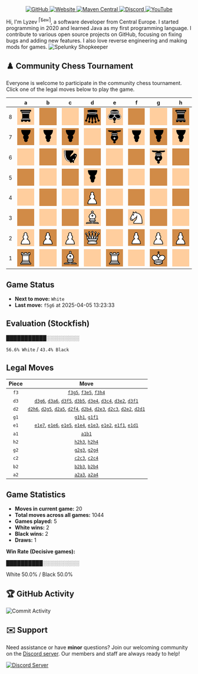 <div align="center">
    <a href="https://github.com/Lyzev">
        <img src="https://wsrv.nl/?url=https://cdn.jsdelivr.net/npm/@intergrav/devins-badges@3.2.0/assets/cozy-minimal/available/github_vector.svg&w=64&h=64" alt="GitHub">
    </a>
    <a href="https://lyzev.dev">
        <img src="https://wsrv.nl/?url=https://cdn.jsdelivr.net/npm/@intergrav/devins-badges@3.2.0/assets/cozy-minimal/documentation/website_vector.svg&w=64&h=64" alt="Website">
    </a>
    <a href="https://central.sonatype.com/namespace/dev.lyzev.api">
        <img src="https://wsrv.nl/?url=https://cdn.jsdelivr.net/npm/@intergrav/devins-badges@3.2.0/assets/cozy-minimal/available/maven-central_vector.svg&w=64&h=64" alt="Maven Central">
    </a>
    <a href="https://lyzev.dev/discord">
        <img src="https://wsrv.nl/?url=https://cdn.jsdelivr.net/npm/@intergrav/devins-badges@3/assets/cozy-minimal/social/discord-plural_vector.svg&w=64&h=64" alt="Discord">
    </a>
    <a href="https://www.youtube.com/@lyzev">
        <img src="https://wsrv.nl/?url=https://cdn.jsdelivr.net/npm/@intergrav/devins-badges@3.2.0/assets/cozy-minimal/social/youtube-singular_vector.svg&w=64&h=64" alt="YouTube">
    </a>
</div>

[//]: # (23, 08 Mon 2021, 20:00:00)

Hi, I'm Lyzev <sup>⎡Бен⎤</sup>, a software developer from Central Europe. I started programming in 2020 and learned Java as my first programming language. I contribute to various open source projects on GitHub, focusing on fixing bugs and adding new features. I also love reverse engineering and making mods for games. ![Spelunky Shopkeeper](https://static.wikia.nocookie.net/spelunky/images/c/cd/Shopkeeper_HD.png/revision/latest/scale-to-height-down/18)

## :chess_pawn: Community Chess Tournament

Everyone is welcome to participate in the community chess tournament.
Click one of the legal moves below to play the game.

|   | a | b | c | d | e | f | g | h |
|---|---|---|---|---|---|---|---|---|
| 8 | ![r](chess/assets/img/light/black/down/tower.svg) | ![Square](chess/assets/img/dark/square.svg) | ![Square](chess/assets/img/light/square.svg) | ![q](chess/assets/img/dark/black/down/queen.svg) | ![k](chess/assets/img/light/black/down/king.svg) | ![Square](chess/assets/img/dark/square.svg) | ![Square](chess/assets/img/light/square.svg) | ![r](chess/assets/img/dark/black/down/tower.svg) |
| 7 | ![p](chess/assets/img/dark/black/down/pawn.svg) | ![p](chess/assets/img/light/black/down/pawn.svg) | ![p](chess/assets/img/dark/black/down/pawn.svg) | ![Square](chess/assets/img/light/square.svg) | [![b](chess/assets/img/dark/black/down/bishop.svg)](https://github.com/Lyzev/Lyzev/issues/new?title=chess%7Ce1e7&body=Click+%27Create%27+to+submit+this+move.) | ![p](chess/assets/img/light/black/down/pawn.svg) | ![p](chess/assets/img/dark/black/down/pawn.svg) | ![p](chess/assets/img/light/black/down/pawn.svg) |
| 6 | [![Square](chess/assets/img/light/square.svg)](https://github.com/Lyzev/Lyzev/issues/new?title=chess%7Cd3a6&body=Click+%27Create%27+to+submit+this+move.) | ![Square](chess/assets/img/dark/square.svg) | ![n](chess/assets/img/light/black/down/horse.svg) | ![Square](chess/assets/img/dark/square.svg) | [![Square](chess/assets/img/light/square.svg)](https://github.com/Lyzev/Lyzev/issues/new?title=chess%7Ce1e6&body=Click+%27Create%27+to+submit+this+move.) | ![Square](chess/assets/img/dark/square.svg) | [![b](chess/assets/img/light/black/down/bishop.svg)](https://github.com/Lyzev/Lyzev/issues/new?title=chess%7Cd3g6&body=Click+%27Create%27+to+submit+this+move.) | [![Square](chess/assets/img/dark/square.svg)](https://github.com/Lyzev/Lyzev/issues/new?title=chess%7Cd2h6&body=Click+%27Create%27+to+submit+this+move.) |
| 5 | [![Square](chess/assets/img/dark/square.svg)](https://github.com/Lyzev/Lyzev/issues/new?title=chess%7Cd2a5&body=Click+%27Create%27+to+submit+this+move.) | [![Square](chess/assets/img/light/square.svg)](https://github.com/Lyzev/Lyzev/issues/new?title=chess%7Cd3b5&body=Click+%27Create%27+to+submit+this+move.) | ![Square](chess/assets/img/dark/square.svg) | ![p](chess/assets/img/light/black/down/pawn.svg) | ![Square](chess/assets/img/dark/square.svg) | [![Square](chess/assets/img/light/square.svg)](https://github.com/Lyzev/Lyzev/issues/new?title=chess%7Cd3f5&body=Click+%27Create%27+to+submit+this+move.) | ![Square](chess/assets/img/dark/square.svg) | ![Square](chess/assets/img/light/square.svg) |
| 4 | [![Square](chess/assets/img/light/square.svg)](https://github.com/Lyzev/Lyzev/issues/new?title=chess%7Ca2a4&body=Click+%27Create%27+to+submit+this+move.) | ![Square](chess/assets/img/dark/square.svg) | ![Square](chess/assets/img/light/square.svg) | ![P](chess/assets/img/dark/white/up/pawn.svg) | ![Square](chess/assets/img/light/square.svg) | [![Square](chess/assets/img/dark/square.svg)](https://github.com/Lyzev/Lyzev/issues/new?title=chess%7Cd2f4&body=Click+%27Create%27+to+submit+this+move.) | [![Square](chess/assets/img/light/square.svg)](https://github.com/Lyzev/Lyzev/issues/new?title=chess%7Cg2g4&body=Click+%27Create%27+to+submit+this+move.) | ![Square](chess/assets/img/dark/square.svg) |
| 3 | [![Square](chess/assets/img/dark/square.svg)](https://github.com/Lyzev/Lyzev/issues/new?title=chess%7Ca2a3&body=Click+%27Create%27+to+submit+this+move.) | [![Square](chess/assets/img/light/square.svg)](https://github.com/Lyzev/Lyzev/issues/new?title=chess%7Cb2b3&body=Click+%27Create%27+to+submit+this+move.) | ![Square](chess/assets/img/dark/square.svg) | ![B](chess/assets/img/light/white/up/bishop.svg) | ![Square](chess/assets/img/dark/square.svg) | ![N](chess/assets/img/light/white/up/horse.svg) | [![Square](chess/assets/img/dark/square.svg)](https://github.com/Lyzev/Lyzev/issues/new?title=chess%7Cg2g3&body=Click+%27Create%27+to+submit+this+move.) | [![Square](chess/assets/img/light/square.svg)](https://github.com/Lyzev/Lyzev/issues/new?title=chess%7Ch2h3&body=Click+%27Create%27+to+submit+this+move.) |
| 2 | ![P](chess/assets/img/light/white/up/pawn.svg) | ![P](chess/assets/img/dark/white/up/pawn.svg) | ![P](chess/assets/img/light/white/up/pawn.svg) | ![Q](chess/assets/img/dark/white/up/queen.svg) | ![Square](chess/assets/img/light/square.svg) | ![P](chess/assets/img/dark/white/up/pawn.svg) | ![P](chess/assets/img/light/white/up/pawn.svg) | ![P](chess/assets/img/dark/white/up/pawn.svg) |
| 1 | ![R](chess/assets/img/dark/white/up/tower.svg) | [![Square](chess/assets/img/light/square.svg)](https://github.com/Lyzev/Lyzev/issues/new?title=chess%7Ca1b1&body=Click+%27Create%27+to+submit+this+move.) | ![B](chess/assets/img/dark/white/up/bishop.svg) | ![Square](chess/assets/img/light/square.svg) | ![R](chess/assets/img/dark/white/up/tower.svg) | ![Square](chess/assets/img/light/square.svg) | ![K](chess/assets/img/dark/white/up/king.svg) | [![Square](chess/assets/img/light/square.svg)](https://github.com/Lyzev/Lyzev/issues/new?title=chess%7Cg1h1&body=Click+%27Create%27+to+submit+this+move.) |

## Game Status

- **Next to move:** `White`
- **Last move:** `f5g6` at 2025-04-05 13:23:33

## Evaluation (Stockfish)

███████████░░░░░░░░░

`56.6% White` / `43.4% Black`

## Legal Moves

| **Piece** | **Move** |
|:---------:|:--------:|
| `f3` | [`f3g5`](https://github.com/Lyzev/Lyzev/issues/new?title=chess%7Cf3g5&body=Click+%27Create%27+to+submit+this+move.), [`f3e5`](https://github.com/Lyzev/Lyzev/issues/new?title=chess%7Cf3e5&body=Click+%27Create%27+to+submit+this+move.), [`f3h4`](https://github.com/Lyzev/Lyzev/issues/new?title=chess%7Cf3h4&body=Click+%27Create%27+to+submit+this+move.) |
| `d3` | [`d3g6`](https://github.com/Lyzev/Lyzev/issues/new?title=chess%7Cd3g6&body=Click+%27Create%27+to+submit+this+move.), [`d3a6`](https://github.com/Lyzev/Lyzev/issues/new?title=chess%7Cd3a6&body=Click+%27Create%27+to+submit+this+move.), [`d3f5`](https://github.com/Lyzev/Lyzev/issues/new?title=chess%7Cd3f5&body=Click+%27Create%27+to+submit+this+move.), [`d3b5`](https://github.com/Lyzev/Lyzev/issues/new?title=chess%7Cd3b5&body=Click+%27Create%27+to+submit+this+move.), [`d3e4`](https://github.com/Lyzev/Lyzev/issues/new?title=chess%7Cd3e4&body=Click+%27Create%27+to+submit+this+move.), [`d3c4`](https://github.com/Lyzev/Lyzev/issues/new?title=chess%7Cd3c4&body=Click+%27Create%27+to+submit+this+move.), [`d3e2`](https://github.com/Lyzev/Lyzev/issues/new?title=chess%7Cd3e2&body=Click+%27Create%27+to+submit+this+move.), [`d3f1`](https://github.com/Lyzev/Lyzev/issues/new?title=chess%7Cd3f1&body=Click+%27Create%27+to+submit+this+move.) |
| `d2` | [`d2h6`](https://github.com/Lyzev/Lyzev/issues/new?title=chess%7Cd2h6&body=Click+%27Create%27+to+submit+this+move.), [`d2g5`](https://github.com/Lyzev/Lyzev/issues/new?title=chess%7Cd2g5&body=Click+%27Create%27+to+submit+this+move.), [`d2a5`](https://github.com/Lyzev/Lyzev/issues/new?title=chess%7Cd2a5&body=Click+%27Create%27+to+submit+this+move.), [`d2f4`](https://github.com/Lyzev/Lyzev/issues/new?title=chess%7Cd2f4&body=Click+%27Create%27+to+submit+this+move.), [`d2b4`](https://github.com/Lyzev/Lyzev/issues/new?title=chess%7Cd2b4&body=Click+%27Create%27+to+submit+this+move.), [`d2e3`](https://github.com/Lyzev/Lyzev/issues/new?title=chess%7Cd2e3&body=Click+%27Create%27+to+submit+this+move.), [`d2c3`](https://github.com/Lyzev/Lyzev/issues/new?title=chess%7Cd2c3&body=Click+%27Create%27+to+submit+this+move.), [`d2e2`](https://github.com/Lyzev/Lyzev/issues/new?title=chess%7Cd2e2&body=Click+%27Create%27+to+submit+this+move.), [`d2d1`](https://github.com/Lyzev/Lyzev/issues/new?title=chess%7Cd2d1&body=Click+%27Create%27+to+submit+this+move.) |
| `g1` | [`g1h1`](https://github.com/Lyzev/Lyzev/issues/new?title=chess%7Cg1h1&body=Click+%27Create%27+to+submit+this+move.), [`g1f1`](https://github.com/Lyzev/Lyzev/issues/new?title=chess%7Cg1f1&body=Click+%27Create%27+to+submit+this+move.) |
| `e1` | [`e1e7`](https://github.com/Lyzev/Lyzev/issues/new?title=chess%7Ce1e7&body=Click+%27Create%27+to+submit+this+move.), [`e1e6`](https://github.com/Lyzev/Lyzev/issues/new?title=chess%7Ce1e6&body=Click+%27Create%27+to+submit+this+move.), [`e1e5`](https://github.com/Lyzev/Lyzev/issues/new?title=chess%7Ce1e5&body=Click+%27Create%27+to+submit+this+move.), [`e1e4`](https://github.com/Lyzev/Lyzev/issues/new?title=chess%7Ce1e4&body=Click+%27Create%27+to+submit+this+move.), [`e1e3`](https://github.com/Lyzev/Lyzev/issues/new?title=chess%7Ce1e3&body=Click+%27Create%27+to+submit+this+move.), [`e1e2`](https://github.com/Lyzev/Lyzev/issues/new?title=chess%7Ce1e2&body=Click+%27Create%27+to+submit+this+move.), [`e1f1`](https://github.com/Lyzev/Lyzev/issues/new?title=chess%7Ce1f1&body=Click+%27Create%27+to+submit+this+move.), [`e1d1`](https://github.com/Lyzev/Lyzev/issues/new?title=chess%7Ce1d1&body=Click+%27Create%27+to+submit+this+move.) |
| `a1` | [`a1b1`](https://github.com/Lyzev/Lyzev/issues/new?title=chess%7Ca1b1&body=Click+%27Create%27+to+submit+this+move.) |
| `h2` | [`h2h3`](https://github.com/Lyzev/Lyzev/issues/new?title=chess%7Ch2h3&body=Click+%27Create%27+to+submit+this+move.), [`h2h4`](https://github.com/Lyzev/Lyzev/issues/new?title=chess%7Ch2h4&body=Click+%27Create%27+to+submit+this+move.) |
| `g2` | [`g2g3`](https://github.com/Lyzev/Lyzev/issues/new?title=chess%7Cg2g3&body=Click+%27Create%27+to+submit+this+move.), [`g2g4`](https://github.com/Lyzev/Lyzev/issues/new?title=chess%7Cg2g4&body=Click+%27Create%27+to+submit+this+move.) |
| `c2` | [`c2c3`](https://github.com/Lyzev/Lyzev/issues/new?title=chess%7Cc2c3&body=Click+%27Create%27+to+submit+this+move.), [`c2c4`](https://github.com/Lyzev/Lyzev/issues/new?title=chess%7Cc2c4&body=Click+%27Create%27+to+submit+this+move.) |
| `b2` | [`b2b3`](https://github.com/Lyzev/Lyzev/issues/new?title=chess%7Cb2b3&body=Click+%27Create%27+to+submit+this+move.), [`b2b4`](https://github.com/Lyzev/Lyzev/issues/new?title=chess%7Cb2b4&body=Click+%27Create%27+to+submit+this+move.) |
| `a2` | [`a2a3`](https://github.com/Lyzev/Lyzev/issues/new?title=chess%7Ca2a3&body=Click+%27Create%27+to+submit+this+move.), [`a2a4`](https://github.com/Lyzev/Lyzev/issues/new?title=chess%7Ca2a4&body=Click+%27Create%27+to+submit+this+move.) |

## Game Statistics

- **Moves in current game:** 20
- **Total moves across all games:** 1044
- **Games played:** 5
- **White wins:** 2
- **Black wins:** 2
- **Draws:** 1

**Win Rate (Decisive games):**

██████████░░░░░░░░░░

White 50.0% / Black 50.0%


## :trophy: GitHub Activity

![Commit Activity](https://lyzev.dev/assets/img/Lyzev.svg)

## :envelope: Support

Need assistance or have **minor** questions? Join our welcoming community on
the [Discord server](https://lyzev.dev/discord). Our members and staff are always ready to help!

[![Discord Server](https://cdn.jsdelivr.net/npm/@intergrav/devins-badges@3/assets/cozy/social/discord-plural_vector.svg)](https://lyzev.dev/discord)
